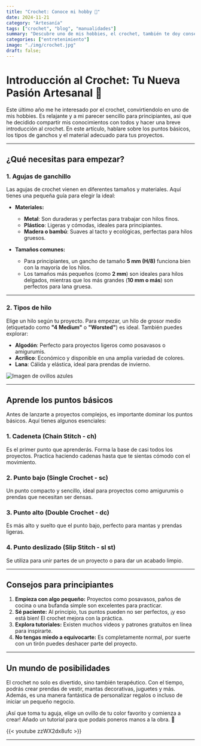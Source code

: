 ```yaml
---
title: "Crochet: Conoce mi hobby 🧶"
date: 2024-11-21
category: "Artesanía"
tags: ["crochet", "blog", "manualidades"]
summary: "Descubre uno de mis hobbies, el crochet, también te doy consejos sobre como empezar."
categories: ["entretenimiento"]
image: "./img/crochet.jpg"
draft: false;
---
```


# Introducción al Crochet: Tu Nueva Pasión Artesanal 🧶

Este último año me he interesado por el crochet, convirtiendolo en uno de mis hobbies. Es relajante y a mi parecer
sencillo para principiantes, asi que he decidido compartir mis conocimientos con todos y hacer una breve introducción al crochet.
En este artículo, hablare sobre los puntos básicos, los tipos de ganchos y el material adecuado para tus proyectos.

---

## ¿Qué necesitas para empezar?

### 1. **Agujas de ganchillo**
Las agujas de crochet vienen en diferentes tamaños y materiales. Aquí tienes una pequeña guía para elegir la ideal:

- **Materiales:**
    - **Metal**: Son duraderas y perfectas para trabajar con hilos finos.
    - **Plástico**: Ligeras y cómodas, ideales para principiantes.
    - **Madera o bambú**: Suaves al tacto y ecológicas, perfectas para hilos gruesos.

- **Tamaños comunes:**
    - Para principiantes, un gancho de tamaño **5 mm (H/8)** funciona bien con la mayoría de los hilos.
    - Los tamaños más pequeños (como **2 mm**) son ideales para hilos delgados, mientras que los más grandes (**10 mm o más**) son perfectos para lana gruesa.

---

### 2. **Tipos de hilo**
Elige un hilo según tu proyecto. Para empezar, un hilo de grosor medio (etiquetado como **"4 Medium"** o **"Worsted"**) es ideal. También puedes explorar:

- **Algodón**: Perfecto para proyectos ligeros como posavasos o amigurumis.
- **Acrílico**: Económico y disponible en una amplia variedad de colores.
- **Lana**: Cálida y elástica, ideal para prendas de invierno.
 
![Imagen de ovillos azules](/img/crochet2.jpg)

---

## Aprende los puntos básicos

Antes de lanzarte a proyectos complejos, es importante dominar los puntos básicos. Aquí tienes algunos esenciales:

### 1. **Cadeneta (Chain Stitch - ch)**
Es el primer punto que aprenderás. Forma la base de casi todos los proyectos. Practica haciendo cadenas hasta que te sientas cómodo con el movimiento.

### 2. **Punto bajo (Single Crochet - sc)**
Un punto compacto y sencillo, ideal para proyectos como amigurumis o prendas que necesitan ser densas.

### 3. **Punto alto (Double Crochet - dc)**
Es más alto y suelto que el punto bajo, perfecto para mantas y prendas ligeras.

### 4. **Punto deslizado (Slip Stitch - sl st)**
Se utiliza para unir partes de un proyecto o para dar un acabado limpio.

---

## Consejos para principiantes

1. **Empieza con algo pequeño:** Proyectos como posavasos, paños de cocina o una bufanda simple son excelentes para practicar.
2. **Sé paciente:** Al principio, tus puntos pueden no ser perfectos, ¡y eso está bien! El crochet mejora con la práctica.
3. **Explora tutoriales:** Existen muchos videos y patrones gratuitos en línea para inspirarte.
4. **No tengas miedo a equivocarte:** Es completamente normal, por suerte con un tirón puedes deshacer parte del proyecto.

---

## Un mundo de posibilidades

El crochet no solo es divertido, sino también terapéutico. Con el tiempo, podrás crear prendas de vestir, mantas decorativas, juguetes y más. Además, es una manera fantástica de personalizar regalos o incluso de iniciar un pequeño negocio.

¡Así que toma tu aguja, elige un ovillo de tu color favorito y comienza a crear! Añado un tutorial para que podais poneros manos a la obra. 🌟

{{< youtube zzWX2dx8ufc >}}


---
